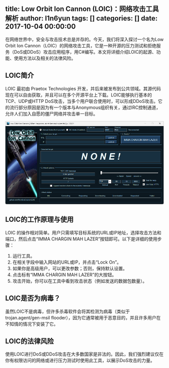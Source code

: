 title: Low Orbit Ion Cannon (LOIC)：网络攻击工具解析
author: l1n6yun
tags: []
categories: []
date: 2017-10-04 00:00:00
---
在网络世界中，安全与攻击技术总是并存的。今天，我们将深入探讨一个名为Low Orbit Ion Cannon（LOIC）的网络攻击工具，它是一种开源的压力测试和拒绝服务（DoS或DDoS）攻击应用程序，用C#编写。本文将详细介绍LOIC的起源、功能、使用方法以及相关的法律风险。

## LOIC简介

LOIC 最初由 Praetox Technologies 开发，并后来被发布到公共领域。其源代码现在可以自由获取，并且可以在多个开源平台上下载。LOIC能够执行基本的TCP、UDP或HTTP DoS攻击，当多个用户联合使用时，可以形成DDoS攻击。它的流行部分原因是因为有一个版本与Anonymous组织有关，通过IRC控制通道，允许人们加入自愿的僵尸网络并攻击单一目标。

![upload successful](/images/pasted-73.png)

## LOIC的工作原理与使用

LOIC 的操作相对简单。用户只需填写目标系统的URL或IP地址，选择攻击方法和端口，然后点击“IMMA CHARGIN MAH LAZER”按钮即可。以下是详细的使用步骤：

1. 运行工具。
2. 在相关字段中输入网站的URL或IP，并点击“Lock On”。
3. 如果你是高级用户，可以更改参数；否则，保持默认设置。
4. 点击标有“IMMA CHARGIN MAH LAZER”的大按钮。
5. 攻击开始，你可以在工具中看到攻击状态（例如发送的数据包数量）。

## LOIC是否为病毒？

虽然LOIC不是病毒，但许多杀毒软件会将其检测为病毒（类似于trojan.agent/gen-msil flooder），因为它通常被用于恶意目的，并且许多用户在不知情的情况下安装了它。

## LOIC的法律风险

使用LOIC进行DoS或DDoS攻击在大多数国家是非法的。因此，我们强烈建议仅在你有权限访问的网络或进行压力测试时使用此工具，以展示DoS攻击的力量。
